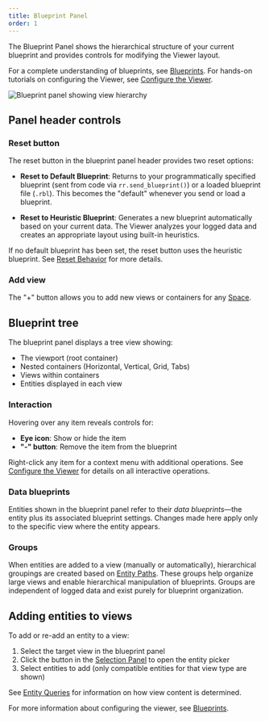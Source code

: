 ```yaml
---
title: Blueprint Panel
order: 1
---
```


The Blueprint Panel shows the hierarchical structure of your current blueprint and provides controls for modifying the Viewer layout.

For a complete understanding of blueprints, see [Blueprints](../../concepts/blueprint.md). For hands-on tutorials on configuring the Viewer, see [Configure the Viewer](../../getting-started/configure-the-viewer.md).

<picture>
  <img src="https://static.rerun.io/blueprint-example/24fe3f15c15dc8c74e1feec879cab624a34136e6/full.png" alt="Blueprint panel showing view hierarchy">
  <source media="(max-width: 480px)" srcset="https://static.rerun.io/blueprint-example/24fe3f15c15dc8c74e1feec879cab624a34136e6/480w.png">
</picture>

## Panel header controls

### Reset button
The reset button in the blueprint panel header provides two reset options:

- **Reset to Default Blueprint**: Returns to your programmatically specified blueprint (sent from code via `rr.send_blueprint()`) or a loaded blueprint file (`.rbl`). This becomes the "default" whenever you send or load a blueprint.

- **Reset to Heuristic Blueprint**: Generates a new blueprint automatically based on your current data. The Viewer analyzes your logged data and creates an appropriate layout using built-in heuristics.

If no default blueprint has been set, the reset button uses the heuristic blueprint. See [Reset Behavior](../../concepts/blueprint.md#reset-behavior-heuristic-vs-default) for more details.

### Add view
The "+" button allows you to add new views or containers for any [Space](../../concepts/spaces-and-transforms.md).

## Blueprint tree

The blueprint panel displays a tree view showing:
- The viewport (root container)
- Nested containers (Horizontal, Vertical, Grid, Tabs)
- Views within containers
- Entities displayed in each view

### Interaction

Hovering over any item reveals controls for:
- **Eye icon**: Show or hide the item
- **"-" button**: Remove the item from the blueprint

Right-click any item for a context menu with additional operations. See [Configure the Viewer](../../getting-started/configure-the-viewer.md#interactive-configuration) for details on all interactive operations.

### Data blueprints

Entities shown in the blueprint panel refer to their *data blueprints*—the entity plus its associated blueprint settings. Changes made here apply only to the specific view where the entity appears.

### Groups

When entities are added to a view (manually or automatically), hierarchical groupings are created based on [Entity Paths](../../concepts/entity-path.md). These groups help organize large views and enable hierarchical manipulation of blueprints. Groups are independent of logged data and exist purely for blueprint organization.

## Adding entities to views

To add or re-add an entity to a view:
1. Select the target view in the blueprint panel
2. Click the button in the [Selection Panel](selection.md) to open the entity picker
3. Select entities to add (only compatible entities for that view type are shown)

See [Entity Queries](../../reference/entity-queries.md) for information on how view content is determined.

For more information about configuring the viewer, see [Blueprints](../../getting-started/configure-the-viewer.md).
